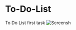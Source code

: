 # To-Do-List
To Do List first task 
![Screensh](https://github.com/MANISHGHONGADE/To-Do-List/assets/162420717/39e1fe64-f5b3-46f1-8fb4-9b4b914f13ae)
